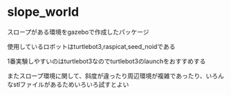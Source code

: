# slope_world
スロープがある環境をgazeboで作成したパッケージ

使用しているロボットはturtlebot3,raspicat,seed_noidである

1番実験しやすいのはturtlebot3なのでturtlebot3のlaunchをおすすめする

またスロープ環境に関して、斜度が違ったり周辺環境が複雑であったり、いろんなstlファイルがあるためいろいろ試すとよい
